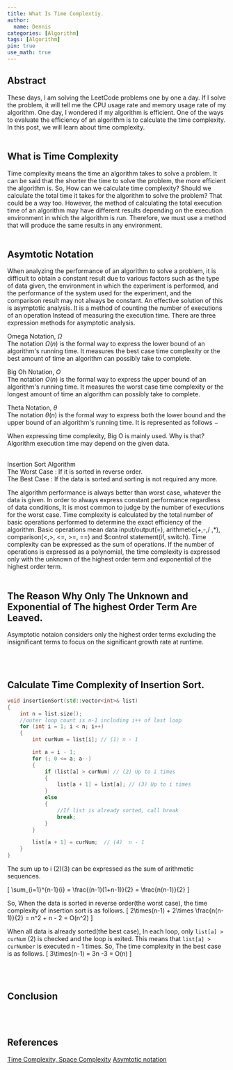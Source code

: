 ```yaml
---
title: What Is Time Complextiy.
author:
  name: Dennis
categories: [Algorithm]
tags: [Algorithm]
pin: true
use_math: true
---
```


## Abstract
These days, I am solving the LeetCode problems one by one a day.
If I solve the problem, it will tell me the CPU usage rate and memory usage rate of my algorithm. One day, I wondered if my algorithm is efficient.
One of the ways to evaluate the efficiency of an algorithm is to calculate the time complexity.
In this post, we will learn about time complexity.
<br><br>

## What is Time Complexity
Time complexity means the time an algorithm takes to solve a problem.
It can be said that the shorter the time to solve the problem, the more efficient the algorithm is. So, How can we calculate time complexity?
Should we calculate the total time it takes for the algorithm to solve the problem? 
That could be a way too. However, the method of calculating the total execution time of an algorithm may have different results depending on the execution environment in which the algorithm is run. Therefore, we must use a method that will produce the same results in any environment.
<br><br>

## Asymtotic Notation
When analyzing the performance of an algorithm to solve a problem, it is difficult to obtain a constant result due to various factors such as the type of data given, the environment in which the experiment is performed, and the performance of the system used for the experiment, and the comparison result may not always be constant. An effective solution of this is asymptotic analysis. It is a method of counting the number of executions of an operation Instead of measuring the execution time. There are three expression methods for asymptotic analysis. <br>

Omega Notation, $Ω$ <br>
The notation $Ω(n)$ is the formal way to express the lower bound of an algorithm's running time. It measures the best case time complexity or the best amount of time an algorithm can possibly take to complete. <br>

Big Oh Notation, $Ο$ <br>
The notation $Ο(n)$ is the formal way to express the upper bound of an algorithm's running time. It measures the worst case time complexity or the longest amount of time an algorithm can possibly take to complete. <br>

Theta Notation, $θ$ <br>
The notation $θ(n)$ is the formal way to express both the lower bound and the upper bound of an algorithm's running time. It is represented as follows −

When expressing time complexity, Big O is mainly used. Why is that?
Algorithm execution time may depend on the given data.
<br><br>

Insertion Sort Algorithm <br>
The Worst Case : If it is sorted in reverse order. <br>
The Best Case : If the data is sorted and sorting is not required any more. <br>

The algorithm performance is always better than worst case, whatever  the data is 
given. In order to always express constant performance regardless of data conditions,
It is most common to judge by the number of executions for the worst case.
Time complexity is calculated by the total number of basic operations performed to determine the exact efficiency of the algorithm. Basic operations mean data input/output(=), arithmetic(+,-,/ ,*), comparison(<,>, <=, >=, ==) and $control statement(if, switch).
Time complexity can be expressed as the sum of operations. If the number of operations is expressed as a polynomial, the time complexity is expressed only with the unknown of the highest order term and exponential of the highest order term.
<br><br>


## The Reason Why Only The Unknown and Exponential of The highest Order Term Are Leaved.
Asymptotic notaion considers only the highest order terms excluding the insignificant terms to focus on the significant growth rate at runtime.


<br><br>


## Calculate Time Complexity of Insertion Sort.

```cpp
void insertionSort(std::vector<int>& list)
{
    int n = list.size();
    //outer loop count is n-1 including i++ of last loop
    for (int i = 1; i < n; i++)
    {
        int curNum = list[i]; // (1) n - 1

        int a = i - 1;
        for (; 0 <= a; a--)
        {
            if (list[a] > curNum) // (2) Up to i times
            {
                list[a + 1] = list[a]; // (3) Up to i times
            }
            else
            {
                //If list is already sorted, call break
                break;
            }
        }

        list[a + 1] = curNum;  // (4)  n - 1
    }
}
```
The sum up to i (2)(3) can be expressed as the sum of arithmetic sequences.

\[
    \sum_{i=1}^{n-1}{i} = \frac{(n-1)(1+n-1)}{2} = \frac{n(n-1)}{2}
\]

So, When the data is sorted in reverse order(the worst case), the time complexity of insertion sort is as follows.
\[
    2\times(n-1) + 2\times \frac{n(n-1)}{2} = n^2 + n - 2 = O(n^2)
\]

When all data is already sorted(the best case), In each loop, only `` list[a] > curNum `` (2) is checked and the loop is exited. This means that `` list[a] > curNumber `` is executed n - 1 times.
So, The time complexity in the best case is as follows.
\[
    3\times(n-1) = 3n -3 = O(n)
\]

<br><br>


## Conclusion


<br><br>

## References
[Time Complexity, Space Complexity](https://yoongrammer.tistory.com/79)
[Asymtotic notation](https://www.tutorialspoint.com/data_structures_algorithms/asymptotic_analysis.htm)
